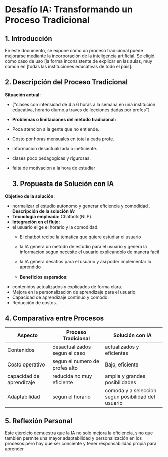# Desafío IA: Transformando un Proceso Tradicional

## 1. Introducción
En este documento, se expone cómo un proceso tradicional puede mejorarse mediante la incorporación de la inteligencia artificial. Se eligió como caso de uso [la forma inconsistente de explicar en las aulas, muy común en [todas las instituciones educativas de todo el pais].
## 2. Descripción del Proceso Tradicional
**Situación actual:**  
- ["clases con intensidad de 4 a 6 horas a la semana en una institucion educativa, horario diurno,a traves de lecciones dadas por profes"]

- **Problemas o limitaciones del método tradicional:**  
- Poca atencion a la gente que no entiende.  
- Costo por horas mensuales en total a cada profe.  
- informacion desactualizada o ineficiente.
- clases poco pedagogicas y rigurosas.
- falta de motivacion a la hora de estudiar 
  ## 3. Propuesta de Solución con IA
**Objetivo de la solución:**  
- normalizar el estudio autonomo y generar eficiencia y comodidad .
  **Descripción de la solución IA:**  
- **Tecnología empleada:** Chatbots(NLP).  
- **Integración en el flujo:**
- el usuario elige el horario y la comodidad.
  - El chatbot recibe la tematica que quiere estudiar el usuario
  - la IA genera un metodo de estudio para el usuario y genera la informacion segun necesite el usuario explicandolo de manera facil
  - la IA genera desafios para el usuario y asi poder implementar lo aprendido
 
  - **Beneficios esperados:**  
- contenidos actualizados y explicados de forma clara.  
- Mejora en la personalización de aprendizaje para el usuario.  
- Capacidad de aprendizaje continuo y comodo.  
- Reducción de costos.

## 4. Comparativa entre Procesos

| Aspecto                    | Proceso Tradicional              | Solución con IA                         |
|----------------------------|----------------------------------|-----------------------------------------|
| Contenidos                 | desactualizados segun el caso    | actualizados y eficientes               |
| Costo operativo            | segun el numero de profes alto   | Bajo, eficiente                         |
| capacidad de aprendizaje   | reducida no muy eficiente        | amplia y grandes posibilidades          |
| Adaptabilidad              | segun el horario                 | comoda y a seleccion segun posibilidad del usuario  |

## 5. Reflexión Personal

Este ejercicio demuestra que la IA no solo mejora la eficiencia, sino que también permite una mayor adaptabilidad y personalización en los procesos.pero hay que ser conciente y tener responsabilidad propia para aprender
